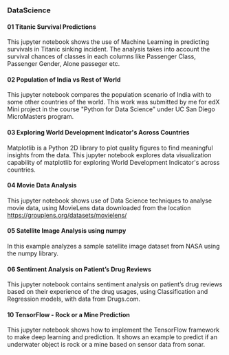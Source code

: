 ### DataScience

#### 01 Titanic Survival Predictions
This jupyter notebook shows the use of Machine Learning in predicting survivals in Titanic sinking incident. The analysis takes into account the survival chances of classes in each columns like Passenger Class, Passenger Gender, Alone passeger etc.

#### 02 Population of India vs Rest of World
This jupyter notebook compares the population scenario of India with to some other countries of the world. This work was submitted by me for edX Mini project in the course "Python for Data Science" under UC San Diego MicroMasters program.

#### 03 Exploring World Development Indicator's Across Countries
Matplotlib is a Python 2D library to plot quality figures to find meaningful insights from the data. This jupyter notebook explores data visualization capability of matplotlib for exploring World Development Indicator's across countries.

#### 04 Movie Data Analysis
This jupyter notebook shows use of Data Science techniques to analyse movie data, using MovieLens data downloaded from the location https://grouplens.org/datasets/movielens/

#### 05 Satellite Image Analysis using numpy
In this example analyzes a sample satellite image dataset from NASA using the numpy library.

#### 06 Sentiment Analysis on Patient’s Drug Reviews

This jupyter notebook contains sentiment analysis on patient’s drug reviews based on their experience of the drug usages, using Classification and Regression models, with data from Drugs.com.

#### 10 TensorFlow - Rock or a Mine Prediction

This jupyter notebook shows how to implement the TensorFlow framework to make deep learning and prediction. It shows an example to predict if an underwater object is rock or a mine based on sensor data from sonar.
